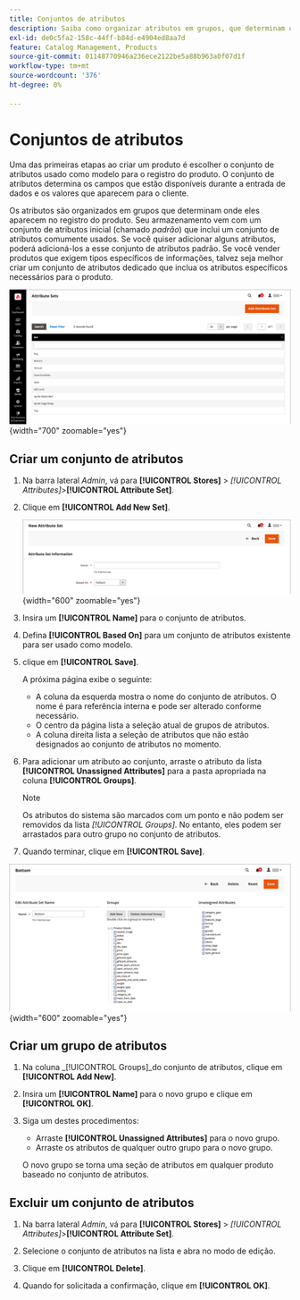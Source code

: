 ```yaml
---
title: Conjuntos de atributos
description: Saiba como organizar atributos em grupos, que determinam onde eles aparecem no registro do produto.
exl-id: de0c5fa2-158c-44ff-b84d-e4904ed8aa7d
feature: Catalog Management, Products
source-git-commit: 01148770946a236ece2122be5a88b963a0f07d1f
workflow-type: tm+mt
source-wordcount: '376'
ht-degree: 0%

---
```


# Conjuntos de atributos

Uma das primeiras etapas ao criar um produto é escolher o conjunto de atributos usado como modelo para o registro do produto. O conjunto de atributos determina os campos que estão disponíveis durante a entrada de dados e os valores que aparecem para o cliente.

Os atributos são organizados em grupos que determinam onde eles aparecem no registro do produto. Seu armazenamento vem com um conjunto de atributos inicial (chamado _padrão_) que inclui um conjunto de atributos comumente usados. Se você quiser adicionar alguns atributos, poderá adicioná-los a esse conjunto de atributos padrão. Se você vender produtos que exigem tipos específicos de informações, talvez seja melhor criar um conjunto de atributos dedicado que inclua os atributos específicos necessários para o produto.

![Conjuntos de Atributos](./assets/attribute-sets.png){width="700" zoomable="yes"}

## Criar um conjunto de atributos

1. Na barra lateral _Admin_, vá para **[!UICONTROL Stores]** > _[!UICONTROL Attributes]_>**[!UICONTROL Attribute Set]**.

1. Clique em **[!UICONTROL Add New Set]**.

   ![Conjunto de atributos - editar nome](./assets/attribute-set-new.png){width="600" zoomable="yes"}

1. Insira um **[!UICONTROL Name]** para o conjunto de atributos.

1. Defina **[!UICONTROL Based On]** para um conjunto de atributos existente para ser usado como modelo.

1. clique em **[!UICONTROL Save]**.

   A próxima página exibe o seguinte:

   - A coluna da esquerda mostra o nome do conjunto de atributos. O nome é para referência interna e pode ser alterado conforme necessário.
   - O centro da página lista a seleção atual de grupos de atributos.
   - A coluna direita lista a seleção de atributos que não estão designados ao conjunto de atributos no momento.

1. Para adicionar um atributo ao conjunto, arraste o atributo da lista **[!UICONTROL Unassigned Attributes]** para a pasta apropriada na coluna **[!UICONTROL Groups]**.

   >[!NOTE]
   >
   >Os atributos do sistema são marcados com um ponto e não podem ser removidos da lista _[!UICONTROL Groups]_. No entanto, eles podem ser arrastados para outro grupo no conjunto de atributos.

1. Quando terminar, clique em **[!UICONTROL Save]**.

![Conjunto de atributos - editar](./assets/attribute-set-edit.png){width="600" zoomable="yes"}

## Criar um grupo de atributos

1. Na coluna _[!UICONTROL Groups]_do conjunto de atributos, clique em **[!UICONTROL Add New]**.

1. Insira um **[!UICONTROL Name]** para o novo grupo e clique em **[!UICONTROL OK]**.

1. Siga um destes procedimentos:

   - Arraste **[!UICONTROL Unassigned Attributes]** para o novo grupo.
   - Arraste os atributos de qualquer outro grupo para o novo grupo.

   O novo grupo se torna uma seção de atributos em qualquer produto baseado no conjunto de atributos.

## Excluir um conjunto de atributos

1. Na barra lateral _Admin_, vá para **[!UICONTROL Stores]** > _[!UICONTROL Attributes]_>**[!UICONTROL Attribute Set]**.

1. Selecione o conjunto de atributos na lista e abra no modo de edição.

1. Clique em **[!UICONTROL Delete]**.

1. Quando for solicitada a confirmação, clique em **[!UICONTROL OK]**.
